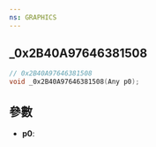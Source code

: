 ```yaml
---
ns: GRAPHICS
---
```

## _0x2B40A97646381508

```c
// 0x2B40A97646381508
void _0x2B40A97646381508(Any p0);
```


## 參數
* **p0**: 

